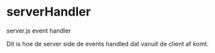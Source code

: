 # serverHandler
server.js event handler


Dit is hoe de server side de events handled dat vanuit de client af komt.
